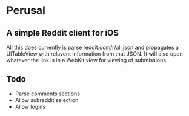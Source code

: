 Perusal
=======
A simple Reddit client for iOS
-------
All this does currently is parse [reddit.com/r/all.json](reddit.com/r/all.json) and propagates a UITableView with relavent information from that JSON.
It will also open whatever the link is in a WebKit view for viewing of submissions.

Todo
-------
* Parse comments sections
* Allow subreddit selection
* Allow logins
